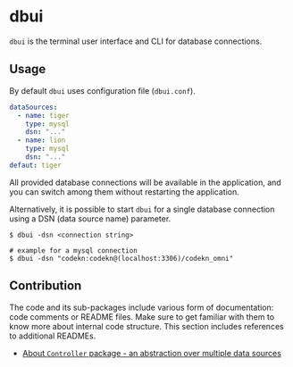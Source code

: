 # dbui

`dbui` is the terminal user interface and CLI for database connections.

## Usage

By default `dbui` uses configuration file (`dbui.conf`).

```yaml
dataSources:
  - name: tiger
    type: mysql
    dsn: "..."
  - name: lion
    type: mysql
    dsn: "..."
defaut: tiger
```

All provided database connections will be available in the application, and you can switch among them without restarting
the application.

Alternatively, it is possible to start `dbui` for a single database connection using a DSN (data source name) parameter.

```shell
$ dbui -dsn <connection string>

# example for a mysql connection
$ dbui -dsn "codekn:codekn@(localhost:3306)/codekn_omni"
```

## Contribution

The code and its sub-packages include various form of documentation: code comments or README files. Make sure to get
familiar with them to know more about internal code structure. This section includes references to additional READMEs.

- [About `Controller` package - an abstraction over multiple data sources](internal/controller/README.md)
